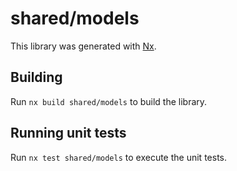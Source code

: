 # shared/models

This library was generated with [Nx](https://nx.dev).

## Building

Run `nx build shared/models` to build the library.

## Running unit tests

Run `nx test shared/models` to execute the unit tests.
